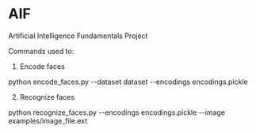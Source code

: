 # AIF
Artificial Intelligence Fundamentals Project

Commands used to:

1. Encode faces

python encode_faces.py --dataset dataset --encodings encodings.pickle

2. Recognize faces

python recognize_faces.py --encodings encodings.pickle --image examples/image_file.ext 
